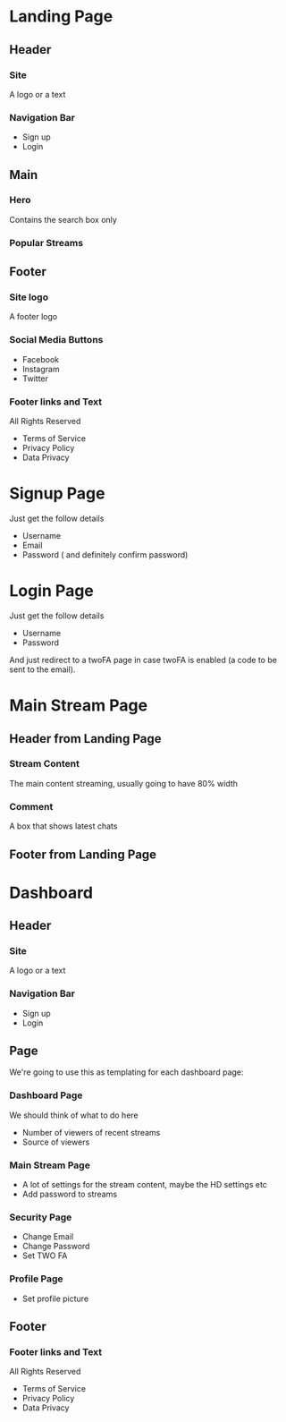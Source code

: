# Landing Page

## Header

### Site 

A logo or a text

### Navigation Bar

- Sign up
- Login

## Main

### Hero

Contains the search box only

### Popular Streams

## Footer

### Site logo

A footer logo

### Social Media Buttons

- Facebook
- Instagram
- Twitter

### Footer links and Text

All Rights Reserved
- Terms of Service
- Privacy Policy
- Data Privacy



# Signup Page

Just get the follow details 
- Username
- Email
- Password ( and definitely confirm password)

# Login Page

Just get the follow details 
- Username
- Password

And just redirect to a twoFA page in case twoFA is enabled (a code to be sent to the email).

# Main Stream Page

## Header from Landing Page

### Stream Content

The main content streaming, usually going to have 80% width

### Comment

A box that shows latest chats

## Footer from Landing Page

# Dashboard

## Header

### Site 

A logo or a text

### Navigation Bar

- Sign up
- Login

## Page

We're going to use this as templating for each dashboard page:

### Dashboard Page

We should think of what to do here
- Number of viewers of recent streams
- Source of viewers

### Main Stream Page

- A lot of settings for the stream content, maybe the HD settings etc
- Add password to streams

### Security Page

- Change Email
- Change Password
- Set TWO FA

### Profile Page

- Set profile picture

## Footer

### Footer links and Text

All Rights Reserved
- Terms of Service
- Privacy Policy
- Data Privacy
